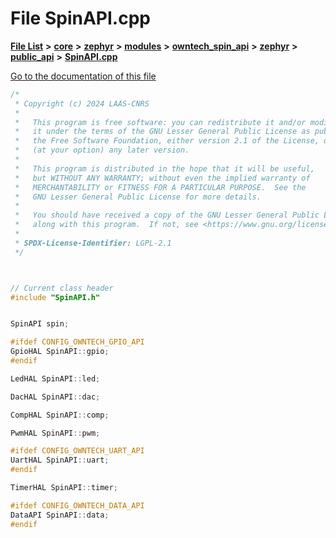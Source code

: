 

# File SpinAPI.cpp

[**File List**](files.md) **>** [**core**](dir_771164b9325b04f1442f7a3ffa8ecb89.md) **>** [**zephyr**](dir_09002e7ce91f09aeb040dfd1861a47f4.md) **>** [**modules**](dir_6d0fb8ab814c517e7f155fb837e32f72.md) **>** [**owntech\_spin\_api**](dir_87330bcbf7fe698536ea5946c1b90585.md) **>** [**zephyr**](dir_83abe2f3de580445b50d57f614c989e1.md) **>** [**public\_api**](dir_9feddb36ca121fb6172e0f3e47b6ec72.md) **>** [**SpinAPI.cpp**](SpinAPI_8cpp.md)

[Go to the documentation of this file](SpinAPI_8cpp.md)


```C++
/*
 * Copyright (c) 2024 LAAS-CNRS
 *
 *   This program is free software: you can redistribute it and/or modify
 *   it under the terms of the GNU Lesser General Public License as published by
 *   the Free Software Foundation, either version 2.1 of the License, or
 *   (at your option) any later version.
 *
 *   This program is distributed in the hope that it will be useful,
 *   but WITHOUT ANY WARRANTY; without even the implied warranty of
 *   MERCHANTABILITY or FITNESS FOR A PARTICULAR PURPOSE.  See the
 *   GNU Lesser General Public License for more details.
 *
 *   You should have received a copy of the GNU Lesser General Public License
 *   along with this program.  If not, see <https://www.gnu.org/licenses/>.
 *
 * SPDX-License-Identifier: LGPL-2.1
 */



// Current class header
#include "SpinAPI.h"


SpinAPI spin;

#ifdef CONFIG_OWNTECH_GPIO_API
GpioHAL SpinAPI::gpio;
#endif

LedHAL SpinAPI::led;

DacHAL SpinAPI::dac;

CompHAL SpinAPI::comp;

PwmHAL SpinAPI::pwm;

#ifdef CONFIG_OWNTECH_UART_API
UartHAL SpinAPI::uart;
#endif

TimerHAL SpinAPI::timer;

#ifdef CONFIG_OWNTECH_DATA_API
DataAPI SpinAPI::data;
#endif
```


